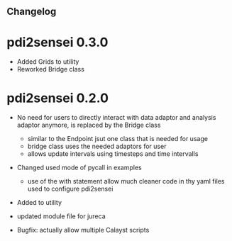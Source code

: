 ## Changelog

# pdi2sensei 0.3.0
- Added Grids to utility
- Reworked Bridge class

# pdi2sensei 0.2.0

- No need for users to directly interact with data adaptor and analysis adaptor anymore, is replaced by the Bridge class
    - similar to the Endpoint jsut one class that is needed for usage
    - bridge class uses the needed adaptors for user
    - allows update intervals using timesteps and time intervalls


- Changed used mode of pycall in examples
    - use of the with statement allow much cleaner code in thy yaml files used to configure pdi2sensei


- Added to utility


- updated module file for jureca
- Bugfix: actually allow multiple Calayst scripts
